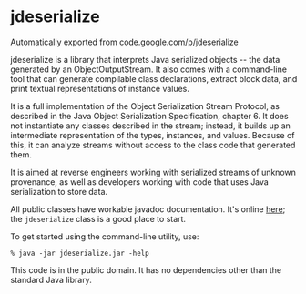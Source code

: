 # jdeserialize
Automatically exported from code.google.com/p/jdeserialize

jdeserialize is a library that interprets Java serialized objects -- the data generated by an ObjectOutputStream.  It also comes with a command-line tool that can generate compilable class declarations, extract block data, and print textual representations of instance values.

It is a full implementation of the Object Serialization Stream Protocol, as described in the Java Object Serialization Specification, chapter 6.  It does not instantiate any classes described in the stream; instead, it builds up an intermediate representation of the types, instances, and values.  Because of this, it can analyze streams without access to the class code that generated them.

It is aimed at reverse engineers working with serialized streams of unknown provenance, as well as developers working with code that uses Java serialization to store data.

All public classes have workable javadoc documentation.  It's online [here](http://wiki.jdeserialize.googlecode.com/hg/javadoc/index.html); the `jdeserialize` class is a good place to start.

To get started using the command-line utility, use:
```
% java -jar jdeserialize.jar -help
```

This code is in the public domain.  It has no dependencies other than the standard Java library.
